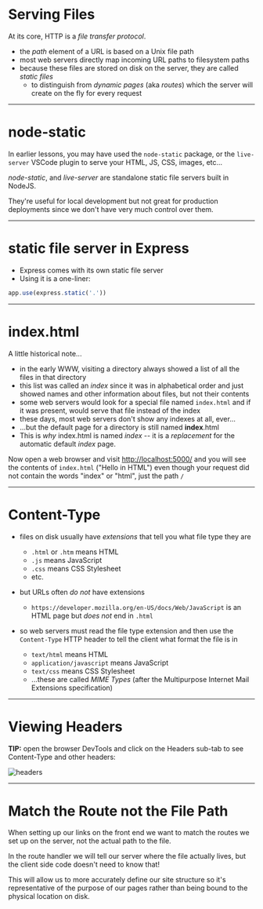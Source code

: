 # Serving Files

At its core, HTTP is a *file transfer protocol*.

* the *path* element of a URL is based on a Unix file path
* most web servers directly map incoming URL paths to filesystem paths
* because these files are stored on disk on the server, they are called *static files*
  * to distinguish from *dynamic pages* (aka *routes*) which the server will create on the fly for every request 

---

# node-static

In earlier lessons, you may have used the `node-static` package, or the `live-server` VSCode plugin to serve your HTML, JS, CSS, images, etc...

*node-static*, and *live-server* are standalone static file servers built in NodeJS.

They're useful for local development but not great for production deployments since we don't have very much control over them.

---

# static file server in Express

* Express comes with its own static file server
* Using it is a one-liner: 

```js
app.use(express.static('.'))
```

---

# index.html

A little historical note...

* in the early WWW, visiting a directory always showed a list of all the files in that directory
* this list was called an *index* since it was in alphabetical order and just showed names and other information about files, but not their contents
* some web servers would look for a special file named `index.html` and if it was present, would serve that file instead of the index
* these days, most web servers don't show any indexes at all, ever...
* ...but the default page for a directory is still named **index**.html
* This is *why* index.html is named *index* -- it is a *replacement* for the automatic default *index* page.

Now open a web browser and visit <http://localhost:5000/> and you will see the contents of `index.html` ("Hello in HTML") even though your request did not contain the words "index" or "html", just the path `/`

---

# Content-Type

* files on disk usually have *extensions* that tell you what file type they are
    * `.html` or `.htm` means HTML
    * `.js` means JavaScript
    * `.css` means CSS Stylesheet
    * etc.

* but URLs often *do not* have extensions
    * `https://developer.mozilla.org/en-US/docs/Web/JavaScript` is an HTML page but *does not* end in `.html`

* so web servers must read the file type extension and then use the `Content-Type` HTTP header to tell the client what format the file is in
    * `text/html` means HTML
    * `application/javascript` means JavaScript
    * `text/css` means CSS Stylesheet
    * ...these are called *MIME Types* (after the Multipurpose Internet Mail Extensions specification)

---

# Viewing Headers

**TIP:** open the browser DevTools and click on the Headers sub-tab to see Content-Type and other headers:

![headers](https://res.cloudinary.com/btvca/image/upload/v1626093503/content-type_zimyop.png)

---

# Match the Route not the File Path

When setting up our links on the front end we want to match the routes we set up on the server, not the actual path to the file.

In the route handler we will tell our server where the file actually lives, but the client side code doesn't need to know that!

This will allow us to more accurately define our site structure so it's representative of the purpose of our pages rather than being bound to the physical location on disk.
